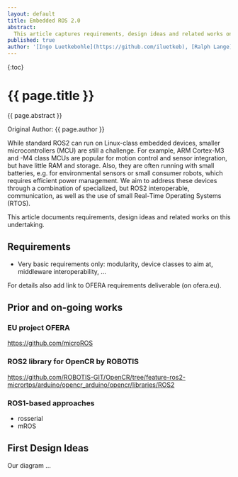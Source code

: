 ```yaml
---
layout: default
title: Embedded ROS 2.0
abstract:
  This article captures requirements, design ideas and related works on a tiny ROS 2.0 stack for microcontrollers.
published: true
author: '[Ingo Luetkebohle](https://github.com/iluetkeb), [Ralph Lange](https://github.com/ralph-lange), ... add many more from Embedded ROS2 Interest Group'
---
```


{:toc}

# {{ page.title }}

<div class="abstract" markdown="1">
{{ page.abstract }}
</div>

Original Author: {{ page.author }}

While standard ROS2 can run on Linux-class embedded devices, smaller microcontrollers (MCU) are still a challenge. For example, ARM Cortex-M3 and -M4 class MCUs are popular for motion control and sensor integration, but have little RAM and storage. Also, they are often running with small batteries, e.g. for environmental sensors or small consumer robots, which requires efficient power management. We aim to address these devices through a combination of specialized, but ROS2 interoperable, communication, as well as the use of small Real-Time Operating Systems (RTOS).

This article documents requirements, design ideas and related works on this undertaking.



## Requirements

*   Very basic requirements only: modularity, device classes to aim at, middleware interoperability, ...

For details also add link to OFERA requirements deliverable (on ofera.eu).



## Prior and on-going works

### EU project OFERA

https://github.com/microROS


### ROS2 library for OpenCR by ROBOTIS

https://github.com/ROBOTIS-GIT/OpenCR/tree/feature-ros2-micrortps/arduino/opencr_arduino/opencr/libraries/ROS2


### ROS1-based approaches

*   rosserial
*   mROS


## First Design Ideas

Our diagram ...
